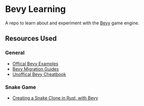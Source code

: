 # Bevy Learning

A repo to learn about and experiment with the [Bevy](https://bevyengine.org) game engine.

## Resources Used

### General

- [Offical Bevy Examples](https://github.com/bevyengine/bevy/tree/v0.14.2/examples)
- [Bevy Migration Guides](https://bevyengine.org/learn/migration-guides)
- [Unoffical Bevy Cheatbook](https://bevy-cheatbook.github.io)

### Snake Game

- [Creating a Snake Clone in Rust, with Bevy](https://mbuffett.com/posts/bevy-snake-tutorial/)
